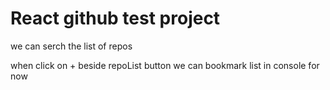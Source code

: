 # React github test project

we can serch the list of repos

when click on + beside repoList button we can bookmark list in console for now
